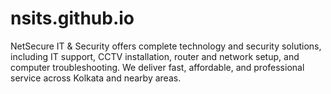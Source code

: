 # nsits.github.io
NetSecure IT &amp; Security offers complete technology and security solutions, including IT support, CCTV installation, router and network setup, and computer troubleshooting. We deliver fast, affordable, and professional service across Kolkata and nearby areas.
